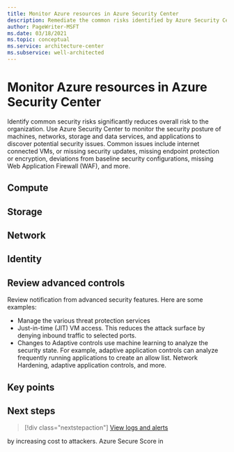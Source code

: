 ```yaml
---
title: Monitor Azure resources in Azure Security Center
description: Remediate the common risks identified by Azure Security Center.
author: PageWriter-MSFT
ms.date: 03/18/2021
ms.topic: conceptual
ms.service: architecture-center
ms.subservice: well-architected
---
```


# Monitor Azure resources in Azure Security Center

Identify common security risks significantly reduces overall risk to the organization. Use Azure Security Center to monitor the security posture of machines, networks, storage and data services, and applications to discover potential security issues. Common issues include internet connected VMs, or missing security updates, missing endpoint protection or encryption, deviations from baseline security configurations, missing Web Application Firewall (WAF), and more.

## Compute

## Storage

## Network

## Identity

## Review advanced controls
Review notification from advanced security features. Here are some examples: 
- Manage the various threat protection services
- Just-in-time (JIT) VM access. This reduces the attack surface by denying inbound traffic to selected ports. 
- Changes to Adaptive controls use machine learning to analyze the security state. For example, adaptive application controls can analyze frequently running applications to create an allow list.  Network Hardening, adaptive application controls, and more.

## Key points

## Next steps
> [!div class="nextstepaction"]
> [View logs and alerts](monitor-logs-alerts.md)

 by increasing cost to attackers. Azure Secure Score in 